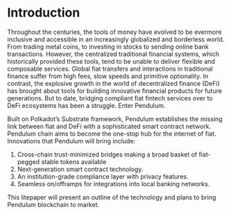 # Introduction

Throughout the centuries, the tools of money have evolved to be evermore inclusive and accessible in an increasingly globalized and borderless world. From trading metal coins, to investing in stocks to sending online bank transactions. However, the centralized traditional financial systems, which historically provided these tools, tend to be unable to deliver flexible and composable services. Global fiat transfers and interactions in traditional finance suffer from high fees, slow speeds and primitive optionality. In contrast, the explosive growth in the world of decentralized finance (DeFi) has brought about tools for building innovative financial products for future generations. But to date, bridging compliant fiat fintech services over to DeFi ecosystems has been a struggle. Enter Pendulum.&#x20;

Built on Polkadot’s Substrate framework, Pendulum establishes the missing link between fiat and DeFi with a sophisticated smart contract network. Pendulum chain aims to become the one-stop hub for the internet of fiat. Innovations that Pendulum will bring include:&#x20;

1. Cross-chain trust-minimized bridges making a broad basket of fiat-pegged stable tokens available&#x20;
2. Next-generation smart contract technology.&#x20;
3. An institution-grade compliance layer with privacy features.
4. Seamless on/offramps for integrations into local banking networks.

This litepaper will present an outline of the technology and plans to bring Pendulum blockchain to market.
